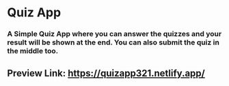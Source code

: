 # Quiz App
### A Simple Quiz App where you can answer the quizzes and your result will be shown at the end. You can also submit the quiz in the middle too.

## Preview Link: https://quizapp321.netlify.app/
